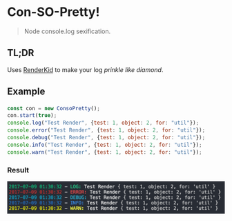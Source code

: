 # Con-SO-Pretty! 
> Node console.log sexification. 

## TL;DR
Uses [RenderKid](https://github.com/AriaMinaei/RenderKid) to make your log *prinkle like diamond*.


## Example
```javascript 
const con = new ConsoPretty();
con.start(true);
console.log("Test Render", {test: 1, object: 2, for: "util"});
console.error("Test Render", {test: 1, object: 2, for: "util"});
console.debug("Test Render", {test: 1, object: 2, for: "util"});
console.info("Test Render", {test: 1, object: 2, for: "util"});
console.warn("Test Render", {test: 1, object: 2, for: "util"});
```
### Result

![Example Output](/img/example.png?raw=true "Example Output")
